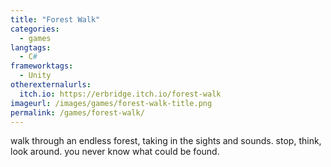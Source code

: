 ```yaml
---
title: "Forest Walk"
categories:
  - games
langtags:
  - C#
frameworktags:
  - Unity
otherexternalurls:
  itch.io: https://erbridge.itch.io/forest-walk
imageurl: /images/games/forest-walk-title.png
permalink: /games/forest-walk/
---
```

walk through an endless forest,
taking in the sights and sounds.
stop, think, look around.
you never know what could be found.
